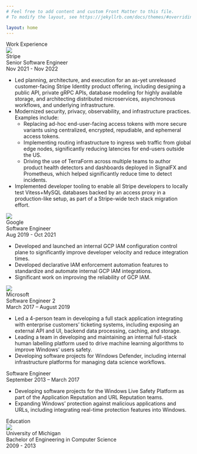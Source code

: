 ```yaml
---
# Feel free to add content and custom Front Matter to this file.
# To modify the layout, see https://jekyllrb.com/docs/themes/#overriding-theme-defaults

layout: home
---
```

<div class="resume-category">
    <div class="title">Work Experience</div>
    <div class="company-entry">
        <div class="company-logo"><img src="/assets/images/stripe_logo.jpg"></div>
        <div class="company-name">Stripe</div>
        <div class="company-title">Senior Software Engineer</div>
        <div class="company-tenure">Nov 2021 - Nov 2022</div>
        <div class="role-description">
            <ul>
                <li>Led planning, architecture, and execution for an as-yet unreleased customer-facing Stripe Identity product offering, including designing a public API, private gRPC APIs, database modeling for highly available storage, and architecting distributed microservices, asynchronous workflows, and underlying infrastructure.</li>
                <li>Modernized security, privacy, observability, and infrastructure practices. Examples include:
                    <ul>
                        <li>Replacing ad-hoc end-user-facing access tokens with more secure variants using centralized, encrypted, repudiable, and ephemeral access tokens.</li>
                        <li>Implementing routing infrastructure to ingress web traffic from global edge nodes, significantly reducing latencies for end-users outside the US.</li>
                        <li>Driving the use of TerraForm across multiple teams to author product health detectors and dashboards deployed in SignalFX and Prometheus, which helped significantly reduce time to detect incidents.</li>
                    </ul>
                </li>
            <li>Implemented developer tooling to enable all Stripe developers to locally test Vitess+MySQL databases backed by an access proxy in a production-like setup, as part of a Stripe-wide tech stack migration effort.</li>
            </ul>
        </div>
    </div>
    <div class="company-entry">
        <div class="company-logo"><img src="/assets/images/google_logo.jpg"></div>
        <div class="company-name">Google</div>
        <div class="company-title">Software Engineer</div>
        <div class="company-tenure">Aug 2019 - Oct 2021</div>
        <div class="role-description">
            <ul>
                <li>Developed and launched an internal GCP IAM configuration control plane to significantly improve developer velocity and reduce integration times.</li>
                <li>Developed declarative IAM enforcement automation features to standardize and automate internal GCP IAM integrations.</li>
                <li>Significant work on improving the reliability of GCP IAM.</li>
            </ul>
        </div>
    </div>
    <div class="company-entry">
        <div class="company-logo"><img src="/assets/images/microsoft_logo.jpg"></div>
        <div class="company-name">Microsoft</div>
        <div class="company-title">Software Engineer 2</div>
        <div class="company-tenure">March 2017 – August 2019</div>
        <div class="role-description">
            <ul>
                <li>Led a 4-person team in developing a full stack application integrating with enterprise customers’ ticketing systems, including exposing an external API and UI, backend data processing, caching, and storage.</li>
                <li>Leading a team in developing and maintaining an internal full-stack human labelling platform used to drive machine learning algorithms to improve Windows’ users safety.</li>
                <li>Developing software projects for Windows Defender, including internal infrastructure platforms for managing data science workflows.</li>
            </ul>
        </div>
        <div class="company-title">Software Engineer</div>
        <div class="company-tenure">September 2013 – March 2017</div>
        <div class="role-description">
            <ul>
                <li>Developing software projects for the Windows Live Safety Platform as part of the Application Reputation and URL Reputation teams.</li>
                <li>Expanding Windows’ protection against malicious applications and URLs, including integrating real-time protection features into Windows.</li>
            </ul>
        </div>
    </div>
</div>

<div class="resume-category">
    <div class="title">Education</div>
    <div class="company-entry">
        <div class="company-logo"><img src="/assets/images/umich_logo.jpg"></div>
        <div class="company-name">University of Michigan</div>
        <div class="company-title">Bachelor of Engineering in Computer Science</div>
        <div class="company-tenure">2009 - 2013</div>
    </div>
</div>